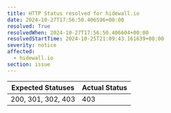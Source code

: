 ```yaml
---
title: HTTP Status resolved for hidewall.io
date: 2024-10-27T17:56:50.406596+00:00
resolved: True
resolvedWhen: 2024-10-27T17:56:50.406604+00:00
resolvedStartTime: 2024-10-25T21:09:43.161639+00:00
severity: notice
affected:
  - hidewall.io
section: issue
---
```


| Expected Statuses | Actual Status  |
|-------------------|----------------|
| 200, 301, 302, 403 | 403 |
